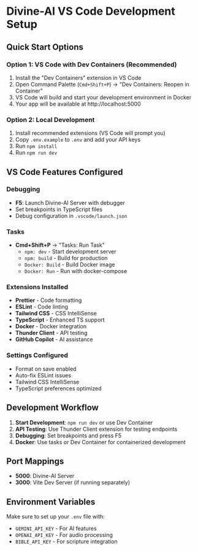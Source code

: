 # Divine-AI VS Code Development Setup

## Quick Start Options

### Option 1: VS Code with Dev Containers (Recommended)
1. Install the "Dev Containers" extension in VS Code
2. Open Command Palette (`Cmd+Shift+P`) → "Dev Containers: Reopen in Container"
3. VS Code will build and start your development environment in Docker
4. Your app will be available at http://localhost:5000

### Option 2: Local Development
1. Install recommended extensions (VS Code will prompt you)
2. Copy `.env.example` to `.env` and add your API keys
3. Run `npm install`
4. Run `npm run dev`

## VS Code Features Configured

### Debugging
- **F5**: Launch Divine-AI Server with debugger
- Set breakpoints in TypeScript files
- Debug configuration in `.vscode/launch.json`

### Tasks
- **Cmd+Shift+P** → "Tasks: Run Task"
  - `npm: dev` - Start development server
  - `npm: build` - Build for production
  - `Docker: Build` - Build Docker image
  - `Docker: Run` - Run with docker-compose

### Extensions Installed
- **Prettier** - Code formatting
- **ESLint** - Code linting
- **Tailwind CSS** - CSS IntelliSense
- **TypeScript** - Enhanced TS support
- **Docker** - Docker integration
- **Thunder Client** - API testing
- **GitHub Copilot** - AI assistance

### Settings Configured
- Format on save enabled
- Auto-fix ESLint issues
- Tailwind CSS IntelliSense
- TypeScript preferences optimized

## Development Workflow

1. **Start Development**: `npm run dev` or use Dev Container
2. **API Testing**: Use Thunder Client extension for testing endpoints
3. **Debugging**: Set breakpoints and press F5
4. **Docker**: Use tasks or Dev Container for containerized development

## Port Mappings
- **5000**: Divine-AI Server
- **3000**: Vite Dev Server (if running separately)

## Environment Variables
Make sure to set up your `.env` file with:
- `GEMINI_API_KEY` - For AI features
- `OPENAI_API_KEY` - For audio processing
- `BIBLE_API_KEY` - For scripture integration

